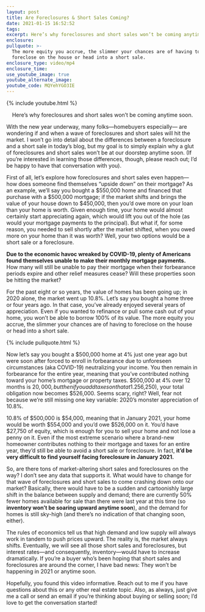 ```yaml
---
layout: post
title: Are Foreclosures & Short Sales Coming?
date: 2021-01-15 16:52:52
tags:
excerpt: Here’s why foreclosures and short sales won’t be coming anytime soon.
enclosure:
pullquote: >-
  The more equity you accrue, the slimmer your chances are of having to
  foreclose on the house or head into a short sale.
enclosure_type: video/mp4
enclosure_time:
use_youtube_image: true
youtube_alternate_image:
youtube_code: MQYehYGO3IE
---
```


{% include youtube.html %}

<center>&nbsp;Here’s why foreclosures and short sales won’t be coming anytime soon.&nbsp;</center>

With the new year underway, many folks—homebuyers especially— are wondering if and when a wave of foreclosures and short sales will hit the market. I won’t go into detail about the differences between a foreclosure and a short sale in today’s blog, but my goal is to simply explain why a glut of foreclosures and short sales won’t be at our doorstep anytime soon. (If you’re interested in learning those differences, though, please reach out; I’d be happy to have that conversation with you).&nbsp;

First of all, let’s explore how foreclosures and short sales even happen—how does someone find themselves “upside down” on their mortgage? As an example, we’ll say you bought a $550,000 home and financed that purchase with a $500,000 mortgage; if the market shifts and brings the value of your house down to $450,000, then you’d owe more on your loan than your home is worth. Given enough time, your home would almost certainly start appreciating again, which would lift you out of the hole (as would your mortgage payments to the principal). But what if, for some reason, you needed to sell shortly after the market shifted, when you owed more on your home than it was worth? Well, your two options would be a short sale or a foreclosure.&nbsp;

**Due to the economic havoc wreaked by COVID-19, plenty of Americans found themselves unable to make their monthly mortgage payments.** How many will still be unable to pay their mortgage when their forbearance periods expire and other relief measures cease? Will these properties soon be hitting the market?&nbsp;

For the past eight or so years, the value of homes has been going up; in 2020 alone, the market went up 10.8%. Let’s say you bought a home three or four years ago. In that case, you’ve already enjoyed several years of appreciation. Even if you wanted to refinance or pull some cash out of your home, you won’t be able to borrow 100% of its value. The more equity you accrue, the slimmer your chances are of having to foreclose on the house or head into a short sale.&nbsp;

{% include pullquote.html %}

Now let’s say you bought a $500,000 home at 4% just one year ago but were soon after forced to enroll in forbearance due to unforeseen circumstances (aka COVID-19) neutralizing your income. You then remain in forbearance for the entire year, meaning that you’ve contributed nothing toward your home’s mortgage or property taxes. $500,000 at 4% over 12 months is $20,000, but then if you add taxes on that at 1.25% ($6,250), your total obligation now becomes $526,000. Seems scary, right? Well, fear not because we’re still missing one key variable: 2020’s monster appreciation of 10.8%.&nbsp;

10\.8% of $500,000 is $54,000, meaning that in January 2021, your home would be worth $554,000 and you’d owe $526,000 on it. You’d have $27,750 of equity, which is enough for you to sell your home and not lose a penny on it. Even if the most extreme scenario where a brand-new homeowner contributes nothing to their mortgage and taxes for an entire year, they’d still be able to avoid a short sale or foreclosure. In fact, **it’d be very difficult to find yourself facing foreclosure in January 2021.**&nbsp;

So, are there tons of market-altering short sales and foreclosures on the way? I don’t see any data that supports it. What would have to change for that wave of foreclosures and short sales to come crashing down onto our market? Basically, there would have to be a sudden and cartoonishly large shift in the balance between supply and demand; there are currently 50% fewer homes available for sale than there were last year at this time (so **inventory won’t be soaring upward anytime soon**), and the demand for homes is still sky-high (and there’s no indication of that changing soon, either).&nbsp;

The rules of economics tell us that high demand and low supply will always work in tandem to push prices upward. The reality is, the market always shifts. Eventually, we will see all those short sales and foreclosures, but interest rates—and consequently, inventory—would have to increase dramatically. If you’re a buyer who’s been hoping that short sales and foreclosures are around the corner, I have bad news: They won’t be happening in 2021 or anytime soon.&nbsp;

Hopefully, you found this video informative. Reach out to me if you have questions about this or any other real estate topic. Also, as always, just give me a call or send an email if you’re thinking about buying or selling soon; I’d love to get the conversation started\!
